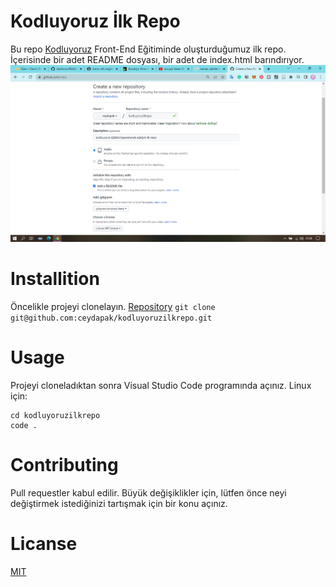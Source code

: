 # Kodluyoruz İlk Repo
Bu repo [Kodluyoruz](https://www.kodluyoruz.org/) Front-End Eğitiminde oluşturduğumuz ilk repo. İçerisinde bir adet README dosyası, bir adet de index.html barındırıyor.
![Alt text](ekr.png)
# Installition
Öncelikle projeyi clonelayın. [Repository](https://github.com/ceydapak/kodluyoruzilkrepo)
`git clone git@github.com:ceydapak/kodluyoruzilkrepo.git`
# Usage 
Projeyi cloneladıktan sonra Visual Studio Code programında açınız.
Linux için:
```
cd kodluyoruzilkrepo
code .
```
# Contributing
Pull requestler kabul edilir. Büyük değişiklikler için, lütfen önce neyi değiştirmek istediğinizi tartışmak için bir konu açınız.
# Licanse
[MIT](https://choosealicense.com/licenses/mit/)